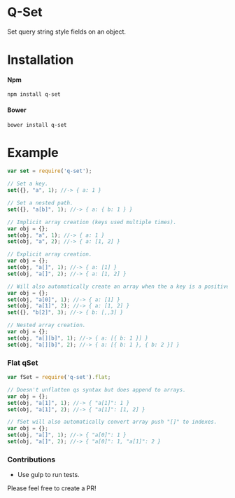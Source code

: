 # Q-Set

Set query string style fields on an object.

# Installation

#### Npm
```console
npm install q-set
```

#### Bower
```console
bower install q-set
```

# Example

```javascript
var set = require('q-set');

// Set a key.
set({}, "a", 1); //-> { a: 1 }

// Set a nested path.
set({}, "a[b]", 1); //-> { a: { b: 1 } }

// Implicit array creation (keys used multiple times).
var obj = {};
set(obj, "a", 1); //-> { a: 1 }
set(obj, "a", 2); //-> { a: [1, 2] }

// Explicit array creation.
var obj = {};
set(obj, "a[]", 1); //-> { a: [1] }
set(obj, "a[]", 2); //-> { a: [1, 2] }

// Will also automatically create an array when the a key is a positive integer.
var obj = {};
set(obj, "a[0]", 1); //-> { a: [1] }
set(obj, "a[1]", 2); //-> { a: [1, 2] }
set({}, "b[2]", 3); //-> { b: [,,3] }

// Nested array creation.
var obj = {};
set(obj, "a[][b]", 1); //-> { a: [{ b: 1 }] }
set(obj, "a[][b]", 2); //-> { a: [{ b: 1 }, { b: 2 }] }
```

### Flat qSet
```javascript
var fSet = require('q-set').flat;

// Doesn't unflatten qs syntax but does append to arrays.
var obj = {};
set(obj, "a[1]", 1); //-> { "a[1]": 1 }
set(obj, "a[1]", 2); //-> { "a[1]": [1, 2] }

// fSet will also automatically convert array push "[]" to indexes.
var obj = {};
set(obj, "a[]", 1); //-> { "a[0]": 1 }
set(obj, "a[]", 2); //-> { "a[0]": 1, "a[1]": 2 }
```

### Contributions

* Use gulp to run tests.

Please feel free to create a PR!
